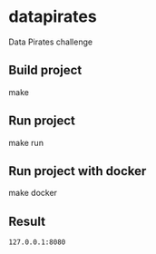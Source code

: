 # datapirates
Data Pirates challenge

## Build project
make

## Run project
make run

## Run project with docker 
make docker 

## Result

```127.0.0.1:8080```
